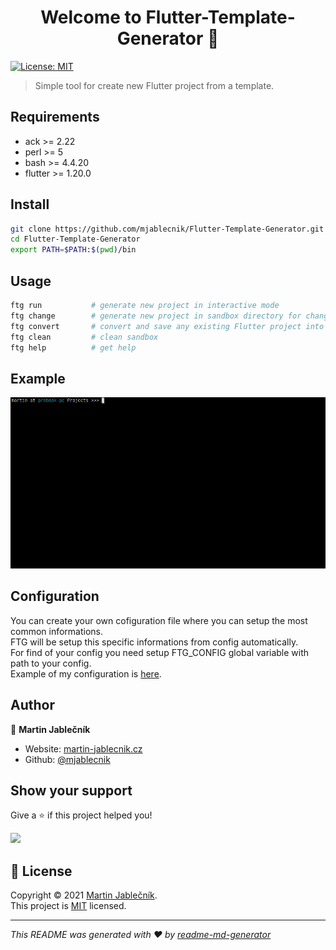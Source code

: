 <h1 align="center">Welcome to Flutter-Template-Generator 👋</h1>
<p>
  <a href="https://choosealicense.com/licenses/mit/" target="_blank">
    <img alt="License: MIT" src="https://img.shields.io/badge/License-MIT-yellow.svg" />
  </a>
</p>

> Simple tool for create new Flutter project from a template.

## Requirements
- ack >= 2.22
- perl >= 5
- bash >= 4.4.20
- flutter >= 1.20.0

## Install

```sh
git clone https://github.com/mjablecnik/Flutter-Template-Generator.git
cd Flutter-Template-Generator
export PATH=$PATH:$(pwd)/bin
```

## Usage

```sh
ftg run           # generate new project in interactive mode
ftg change        # generate new project in sandbox directory for change any template
ftg convert       # convert and save any existing Flutter project into new template
ftg clean         # clean sandbox
ftg help          # get help
```

## Example
![](ftg-example.gif)

## Configuration
You can create your own cofiguration file where you can setup the most common informations.<br>
FTG will be setup this specific informations from config automatically.<br>
For find of your config you need setup FTG_CONFIG global variable with path to your config.<br>
Example of my configuration is [here](config_example).<br>


## Author

👤 **Martin Jablečník**

* Website: [martin-jablecnik.cz](https://www.martin-jablecnik.cz)
* Github: [@mjablecnik](https://github.com/mjablecnik)

## Show your support

Give a ⭐️ if this project helped you!

<a href="https://www.patreon.com/mjablecnik">
  <img src="https://c5.patreon.com/external/logo/become_a_patron_button@2x.png" width="160">
</a>

## 📝 License

Copyright © 2021 [Martin Jablečník](https://github.com/mjablecnik).<br />
This project is [MIT](LICENSE) licensed.

***
_This README was generated with ❤️ by [readme-md-generator](https://github.com/kefranabg/readme-md-generator)_

